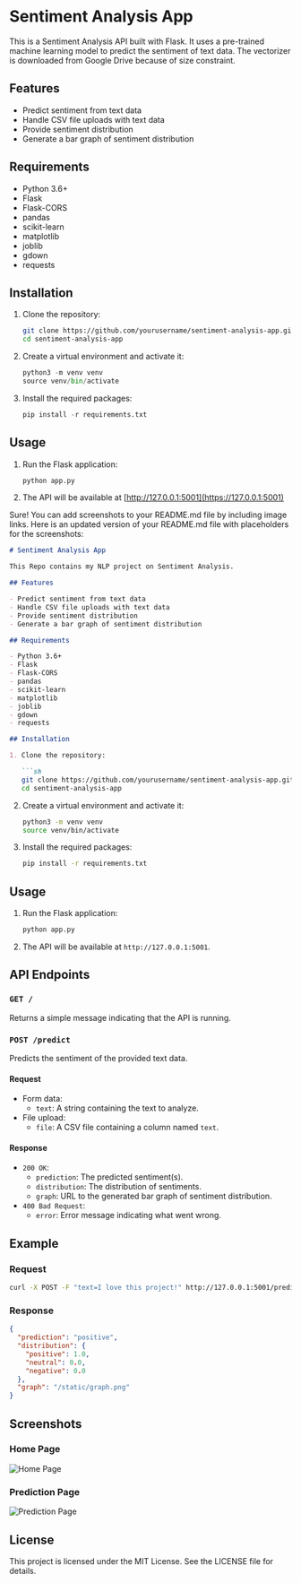 
# Sentiment Analysis App

This is a Sentiment Analysis API built with Flask. It uses a pre-trained machine learning model to predict the sentiment of text data. The vectorizer is downloaded from Google Drive because of size constraint.

## Features

- Predict sentiment from text data
- Handle CSV file uploads with text data
- Provide sentiment distribution
- Generate a bar graph of sentiment distribution

## Requirements

- Python 3.6+
- Flask
- Flask-CORS
- pandas
- scikit-learn
- matplotlib
- joblib
- gdown
- requests

## Installation

1. Clone the repository:

   ```sh
   git clone https://github.com/yourusername/sentiment-analysis-app.git
   cd sentiment-analysis-app

2. Create a virtual environment and activate it:

   ```python
   python3 -m venv venv
   source venv/bin/activate
   ```

3. Install the required packages:
   ```python
   pip install -r requirements.txt
   ```

## Usage

1. Run the Flask application:
   ```python
   python app.py
   ```

2. The API will be available at [http://127.0.0.1:5001](https://127.0.0.1:5001)

Sure! You can add screenshots to your README.md file by including image links. Here is an updated version of your README.md file with placeholders for the screenshots:

```markdown
# Sentiment Analysis App

This Repo contains my NLP project on Sentiment Analysis.

## Features

- Predict sentiment from text data
- Handle CSV file uploads with text data
- Provide sentiment distribution
- Generate a bar graph of sentiment distribution

## Requirements

- Python 3.6+
- Flask
- Flask-CORS
- pandas
- scikit-learn
- matplotlib
- joblib
- gdown
- requests

## Installation

1. Clone the repository:

   ```sh
   git clone https://github.com/yourusername/sentiment-analysis-app.git
   cd sentiment-analysis-app
   ```

2. Create a virtual environment and activate it:

   ```sh
   python3 -m venv venv
   source venv/bin/activate
   ```

3. Install the required packages:

   ```sh
   pip install -r requirements.txt
   ```

## Usage

1. Run the Flask application:

   ```sh
   python app.py
   ```

2. The API will be available at `http://127.0.0.1:5001`.

## API Endpoints

### `GET /`

Returns a simple message indicating that the API is running.

### `POST /predict`

Predicts the sentiment of the provided text data.

#### Request

- Form data:
  - `text`: A string containing the text to analyze.
- File upload:
  - `file`: A CSV file containing a column named `text`.

#### Response

- `200 OK`:
  - `prediction`: The predicted sentiment(s).
  - `distribution`: The distribution of sentiments.
  - `graph`: URL to the generated bar graph of sentiment distribution.
- `400 Bad Request`:
  - `error`: Error message indicating what went wrong.

## Example

### Request

```sh
curl -X POST -F "text=I love this project!" http://127.0.0.1:5001/predict
```

### Response

```json
{
  "prediction": "positive",
  "distribution": {
    "positive": 1.0,
    "neutral": 0.0,
    "negative": 0.0
  },
  "graph": "/static/graph.png"
}
```

## Screenshots

### Home Page
![Home Page](path/to/home_page_screenshot.png)

### Prediction Page
![Prediction Page](path/to/prediction_page_screenshot.png)

## License

This project is licensed under the MIT License. See the LICENSE file for details.


